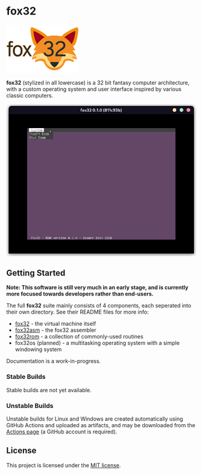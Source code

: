 # fox32

![fox32 logo](docs/logos/fox32.png)

**fox32** (stylized in all lowercase) is a 32 bit fantasy computer architecture, with a custom operating system and user interface inspired by various classic computers.

![Screenshot of fox32rom](docs/screenshots/screenshot_fox32rom.png)

## Getting Started

**Note: This software is still very much in an early stage, and is currently more focused towards developers rather than end-users.**

The full **fox32** suite mainly consists of 4 components, each seperated into their own directory. See their README files for more info:
 - [fox32](fox32/README.md) - the virtual machine itself
 - [fox32asm](fox32asm/README.md) - the fox32 assembler
 - [fox32rom](fox32rom/README.md) - a collection of commonly-used routines
 - fox32os (planned) - a multitasking operating system with a simple windowing system

Documentation is a work-in-progress.

### Stable Builds

Stable builds are not yet available.

### Unstable Builds

Unstable builds for Linux and Windows are created automatically using GitHub Actions and uploaded as artifacts, and may be downloaded from the [Actions page](https://github.com/ry755/fox32/actions) (a GitHub account is required).

## License
This project is licensed under the [MIT license](LICENSE).